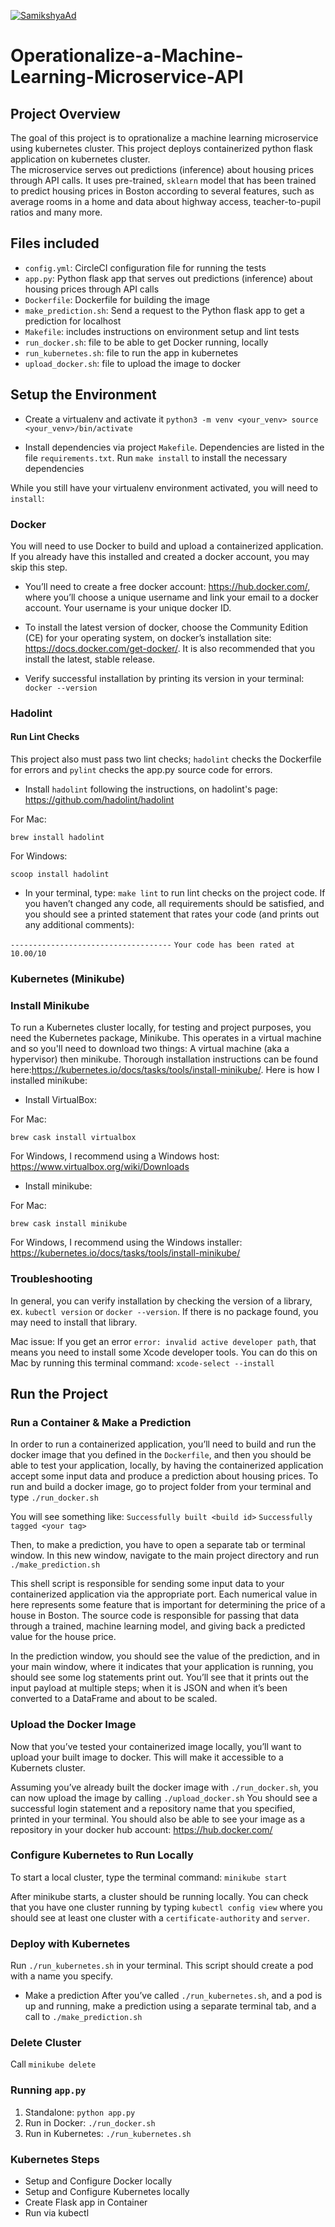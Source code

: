 
[![SamikshyaAd](https://circleci.com/<gh>/SamikshyaAd/Operationalize-a-MachineLearning-MicroserviceAPI.svg?style=svg)](https://github.com/SamikshyaAd/Operationalize-a-MachineLearning-MicroserviceAPI.git)

# Operationalize-a-Machine-Learning-Microservice-API

## Project Overview
The goal of this project is to oprationalize a machine learning microservice using kubernetes cluster. This project deploys containerized python flask application on kubernetes cluster.  
The microservice serves out predictions (inference) about housing prices through API calls. It uses pre-trained, `sklearn` model that has been trained to predict housing prices in Boston according to several features, such as average rooms in a home and data about highway access, teacher-to-pupil ratios and many more.

## Files included
* `config.yml`: CircleCI configuration file for running the tests
* `app.py`: Python flask app that serves out predictions (inference) about housing prices through API calls
* `Dockerfile`: Dockerfile for building the image
* `make_prediction.sh`: Send a request to the Python flask app to get a prediction for localhost
* `Makefile`: includes instructions on environment setup and lint tests
* `run_docker.sh`: file to be able to get Docker running, locally
* `run_kubernetes.sh`: file to run the app in kubernetes
* `upload_docker.sh`: file to upload the image to docker


## Setup the Environment

* Create a virtualenv and activate it
    `python3 -m venv <your_venv>
     source <your_venv>/bin/activate`

* Install dependencies via project `Makefile`. Dependencies are listed in the file `requirements.txt`.
Run `make install` to install the necessary dependencies

While you still have your virtualenv environment activated, you will need to `install`:

### Docker
You will need to use Docker to build and upload a containerized application. If you already have this installed and created a docker account, you may skip this step.

* You’ll need to create a free docker account: https://hub.docker.com/, where you’ll choose a unique username and link your email to a docker account. Your username is your unique docker ID.

* To install the latest version of docker, choose the Community Edition (CE) for your operating system, on docker’s installation site: https://docs.docker.com/get-docker/. It is also recommended that you install the latest, stable release.

* Verify successful installation by printing its version in your terminal: `docker --version`

### Hadolint

#### Run Lint Checks
This project also must pass two lint checks; `hadolint` checks the Dockerfile for errors and `pylint` checks the app.py source code for errors.
* Install `hadolint` following the instructions, on hadolint's page: https://github.com/hadolint/hadolint

For Mac:

 `brew install hadolint`

For Windows:

 `scoop install hadolint`

 * In your terminal, type: `make lint` to run lint checks on the project code. If you haven’t changed any code, all requirements should be satisfied, and you should see a printed statement that rates your code (and prints out any additional comments):

`------------------------------------`
`Your code has been rated at 10.00/10`

### Kubernetes (Minikube)
### Install Minikube
To run a Kubernetes cluster locally, for testing and project purposes, you need the Kubernetes package, Minikube. This operates in a virtual machine and so you'll need to download two things: A virtual machine (aka a hypervisor) then minikube. Thorough installation instructions can be found here:https://kubernetes.io/docs/tasks/tools/install-minikube/. Here is how I installed minikube:

* Install VirtualBox:

For Mac:

`brew cask install virtualbox`

For Windows, I recommend using a Windows host: https://www.virtualbox.org/wiki/Downloads

* Install minikube:

For Mac:

`brew cask install minikube`

For Windows, I recommend using the Windows installer: https://kubernetes.io/docs/tasks/tools/install-minikube/

### Troubleshooting
In general, you can verify installation by checking the version of a library, ex. `kubectl version` or `docker --version`. If there is no package found, you may need to install that library.

Mac issue: If you get an error `error: invalid active developer path`, that means you need to install some Xcode developer tools. You can do this on Mac by running this terminal command: `xcode-select --install`

## Run the Project

### Run a Container & Make a Prediction
In order to run a containerized application, you’ll need to build and run the docker image that you defined in the `Dockerfile`, and then you should be able to test your application, locally, by having the containerized application accept some input data and produce a prediction about housing prices. 
To run and build a docker image, go to project folder from your terminal and type `./run_docker.sh` 

You will see something like: 
`Successfully built <build id>`
`Successfully tagged <your tag>`

Then, to make a prediction, you have to open a separate tab or terminal window. In this new window, navigate to the main project directory and run `./make_prediction.sh`

This shell script is responsible for sending some input data to your containerized application via the appropriate port. Each numerical value in here represents some feature that is important for determining the price of a house in Boston. The source code is responsible for passing that data through a trained, machine learning model, and giving back a predicted value for the house price.

In the prediction window, you should see the value of the prediction, and in your main window, where it indicates that your application is running, you should see some log statements print out. You’ll see that it prints out the input payload at multiple steps; when it is JSON and when it’s been converted to a DataFrame and about to be scaled.

### Upload the Docker Image
Now that you’ve tested your containerized image locally, you’ll want to upload your built image to docker. This will make it accessible to a Kubernets cluster.

Assuming you’ve already built the docker image with `./run_docker.sh`, you can now upload the image by calling `./upload_docker.sh`
You should see a successful login statement and a repository name that you specified, printed in your terminal. You should also be able to see your image as a repository in your docker hub account: https://hub.docker.com/

### Configure Kubernetes to Run Locally
To start a local cluster, type the terminal command: `minikube start`

After minikube starts, a cluster should be running locally. You can check that you have one cluster running by typing `kubectl config view` where you should see at least one cluster with a `certificate-authority` and `server`.

### Deploy with Kubernetes
Run `./run_kubernetes.sh` in your terminal.
This script should create a pod with a name you specify.

* Make a prediction
After you’ve called `./run_kubernetes.sh`, and a pod is up and running, make a prediction using a separate terminal tab, and a call to `./make_prediction.sh`

### Delete Cluster
Call `minikube delete`


### Running `app.py`

1. Standalone:  `python app.py`
2. Run in Docker:  `./run_docker.sh`
3. Run in Kubernetes:  `./run_kubernetes.sh`

### Kubernetes Steps

* Setup and Configure Docker locally
* Setup and Configure Kubernetes locally
* Create Flask app in Container
* Run via kubectl
